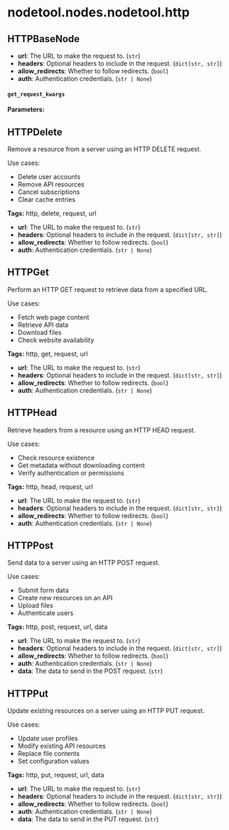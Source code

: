 # nodetool.nodes.nodetool.http

## HTTPBaseNode

- **url**: The URL to make the request to. (`str`)
- **headers**: Optional headers to include in the request. (`dict[str, str]`)
- **allow_redirects**: Whether to follow redirects. (`bool`)
- **auth**: Authentication credentials. (`str | None`)

#### `get_request_kwargs`

**Parameters:**


## HTTPDelete

Remove a resource from a server using an HTTP DELETE request.

Use cases:
- Delete user accounts
- Remove API resources
- Cancel subscriptions
- Clear cache entries

**Tags:** http, delete, request, url

- **url**: The URL to make the request to. (`str`)
- **headers**: Optional headers to include in the request. (`dict[str, str]`)
- **allow_redirects**: Whether to follow redirects. (`bool`)
- **auth**: Authentication credentials. (`str | None`)

## HTTPGet

Perform an HTTP GET request to retrieve data from a specified URL.

Use cases:
- Fetch web page content
- Retrieve API data
- Download files
- Check website availability

**Tags:** http, get, request, url

- **url**: The URL to make the request to. (`str`)
- **headers**: Optional headers to include in the request. (`dict[str, str]`)
- **allow_redirects**: Whether to follow redirects. (`bool`)
- **auth**: Authentication credentials. (`str | None`)

## HTTPHead

Retrieve headers from a resource using an HTTP HEAD request.

Use cases:
- Check resource existence
- Get metadata without downloading content
- Verify authentication or permissions

**Tags:** http, head, request, url

- **url**: The URL to make the request to. (`str`)
- **headers**: Optional headers to include in the request. (`dict[str, str]`)
- **allow_redirects**: Whether to follow redirects. (`bool`)
- **auth**: Authentication credentials. (`str | None`)

## HTTPPost

Send data to a server using an HTTP POST request.

Use cases:
- Submit form data
- Create new resources on an API
- Upload files
- Authenticate users

**Tags:** http, post, request, url, data

- **url**: The URL to make the request to. (`str`)
- **headers**: Optional headers to include in the request. (`dict[str, str]`)
- **allow_redirects**: Whether to follow redirects. (`bool`)
- **auth**: Authentication credentials. (`str | None`)
- **data**: The data to send in the POST request. (`str`)

## HTTPPut

Update existing resources on a server using an HTTP PUT request.

Use cases:
- Update user profiles
- Modify existing API resources
- Replace file contents
- Set configuration values

**Tags:** http, put, request, url, data

- **url**: The URL to make the request to. (`str`)
- **headers**: Optional headers to include in the request. (`dict[str, str]`)
- **allow_redirects**: Whether to follow redirects. (`bool`)
- **auth**: Authentication credentials. (`str | None`)
- **data**: The data to send in the PUT request. (`str`)

